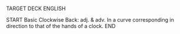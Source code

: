 TARGET DECK
ENGLISH

START
Basic
Clockwise
Back: adj. & adv. In a curve corresponding in direction to that of the hands of a clock.
END
